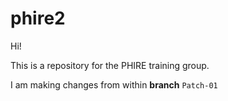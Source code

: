 # phire2
Hi!

This is a repository for the PHIRE training group.

I am making changes from within **branch** `Patch-01`
